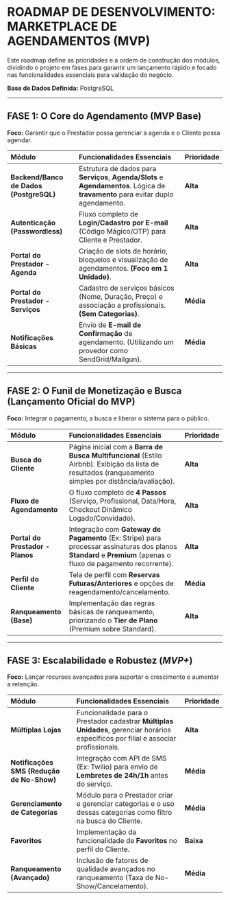 # ROADMAP DE DESENVOLVIMENTO: MARKETPLACE DE AGENDAMENTOS (MVP)

Este roadmap define as prioridades e a ordem de construção dos módulos, dividindo o projeto em fases para garantir um lançamento rápido e focado nas funcionalidades essenciais para validação do negócio.

**Base de Dados Definida:** PostgreSQL

---

## FASE 1: O Core do Agendamento (MVP Base)

**Foco:** Garantir que o Prestador possa gerenciar a agenda e o Cliente possa agendar.

| Módulo | Funcionalidades Essenciais | Prioridade |
| :--- | :--- | :--- |
| **Backend/Banco de Dados (PostgreSQL)** | Estrutura de dados para **Serviços**, **Agenda/Slots** e **Agendamentos**. Lógica de **travamento** para evitar duplo agendamento. | **Alta** |
| **Autenticação (Passwordless)** | Fluxo completo de **Login/Cadastro por E-mail** (Código Mágico/OTP) para Cliente e Prestador. | **Alta** |
| **Portal do Prestador - Agenda** | Criação de slots de horário, bloqueios e visualização de agendamentos. **(Foco em 1 Unidade)**. | **Alta** |
| **Portal do Prestador - Serviços** | Cadastro de serviços básicos (Nome, Duração, Preço) e associação a profissionais. **(Sem Categorias)**. | **Média** |
| **Notificações Básicas** | Envio de **E-mail de Confirmação** de agendamento. (Utilizando um provedor como SendGrid/Mailgun). | **Média** |

---

## FASE 2: O Funil de Monetização e Busca (Lançamento Oficial do MVP)

**Foco:** Integrar o pagamento, a busca e liberar o sistema para o público.

| Módulo | Funcionalidades Essenciais | Prioridade |
| :--- | :--- | :--- |
| **Busca do Cliente** | Página inicial com a **Barra de Busca Multifuncional** (Estilo Airbnb). Exibição da lista de resultados (ranqueamento simples por distância/avaliação). | **Alta** |
| **Fluxo de Agendamento** | O fluxo completo de **4 Passos** (Serviço, Profissional, Data/Hora, Checkout Dinâmico Logado/Convidado). | **Alta** |
| **Portal do Prestador - Planos** | Integração com **Gateway de Pagamento** (Ex: Stripe) para processar assinaturas dos planos **Standard** e **Premium** (apenas o fluxo de pagamento recorrente). | **Alta** |
| **Perfil do Cliente** | Tela de perfil com **Reservas Futuras/Anteriores** e opções de reagendamento/cancelamento. | **Média** |
| **Ranqueamento (Base)** | Implementação das regras básicas de ranqueamento, priorizando o **Tier de Plano** (Premium sobre Standard). | **Alta** |

---

## FASE 3: Escalabilidade e Robustez (*MVP+*)

**Foco:** Lançar recursos avançados para suportar o crescimento e aumentar a retenção.

| Módulo | Funcionalidades Essenciais | Prioridade |
| :--- | :--- | :--- |
| **Múltiplas Lojas** | Funcionalidade para o Prestador cadastrar **Múltiplas Unidades**, gerenciar horários específicos por filial e associar profissionais. | **Alta** |
| **Notificações SMS (Redução de No-Show)** | Integração com API de SMS (Ex: Twilio) para envio de **Lembretes de 24h/1h** antes do serviço. | **Média** |
| **Gerenciamento de Categorias** | Módulo para o Prestador criar e gerenciar categorias e o uso dessas categorias como filtro na busca do Cliente. | **Média** |
| **Favoritos** | Implementação da funcionalidade de **Favoritos** no perfil do Cliente. | **Baixa** |
| **Ranqueamento (Avançado)** | Inclusão de fatores de qualidade avançados no ranqueamento (Taxa de No-Show/Cancelamento). | **Média** |